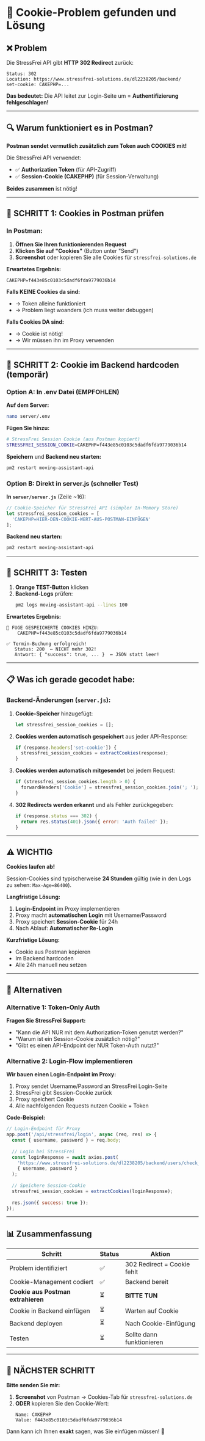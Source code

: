# 🍪 Cookie-Problem gefunden und Lösung

## ❌ Problem

Die StressFrei API gibt **HTTP 302 Redirect** zurück:
```
Status: 302
Location: https://www.stressfrei-solutions.de/dl2238205/backend/
set-cookie: CAKEPHP=...
```

**Das bedeutet:** Die API leitet zur Login-Seite um = **Authentifizierung fehlgeschlagen!**

---

## 🔍 Warum funktioniert es in Postman?

**Postman sendet vermutlich zusätzlich zum Token auch COOKIES mit!**

Die StressFrei API verwendet:
- ✅ **Authorization Token** (für API-Zugriff)
- ✅ **Session-Cookie (CAKEPHP)** (für Session-Verwaltung)

**Beides zusammen** ist nötig!

---

## 🧪 SCHRITT 1: Cookies in Postman prüfen

### In Postman:

1. **Öffnen Sie Ihren funktionierenden Request**
2. **Klicken Sie auf "Cookies"** (Button unter "Send")
3. **Screenshot** oder kopieren Sie alle Cookies für `stressfrei-solutions.de`

**Erwartetes Ergebnis:**
```
CAKEPHP=f443e85c0103c5dadf6fda9779036b14
```

**Falls KEINE Cookies da sind:**
- → Token alleine funktioniert
- → Problem liegt woanders (ich muss weiter debuggen)

**Falls Cookies DA sind:**
- → Cookie ist nötig!
- → Wir müssen ihn im Proxy verwenden

---

## 🔧 SCHRITT 2: Cookie im Backend hardcoden (temporär)

### Option A: In .env Datei (EMPFOHLEN)

**Auf dem Server:**
```bash
nano server/.env
```

**Fügen Sie hinzu:**
```bash
# StressFrei Session Cookie (aus Postman kopiert)
STRESSFREI_SESSION_COOKIE=CAKEPHP=f443e85c0103c5dadf6fda9779036b14
```

**Speichern** und **Backend neu starten:**
```bash
pm2 restart moving-assistant-api
```

### Option B: Direkt in server.js (schneller Test)

**In `server/server.js`** (Zeile ~16):
```javascript
// Cookie-Speicher für StressFrei API (simpler In-Memory Store)
let stressfrei_session_cookies = [
  'CAKEPHP=HIER-DEN-COOKIE-WERT-AUS-POSTMAN-EINFÜGEN'
];
```

**Backend neu starten:**
```bash
pm2 restart moving-assistant-api
```

---

## 🚀 SCHRITT 3: Testen

1. **Orange TEST-Button** klicken
2. **Backend-Logs** prüfen:
   ```bash
   pm2 logs moving-assistant-api --lines 100
   ```

**Erwartetes Ergebnis:**
```
🍪 FÜGE GESPEICHERTE COOKIES HINZU:
    CAKEPHP=f443e85c0103c5dadf6fda9779036b14

✅ Termin-Buchung erfolgreich!
   Status: 200  ← NICHT mehr 302!
   Antwort: { "success": true, ... }  ← JSON statt leer!
```

---

## 📋 Was ich gerade gecodet habe:

### Backend-Änderungen (`server.js`):

1. **Cookie-Speicher** hinzugefügt:
   ```javascript
   let stressfrei_session_cookies = [];
   ```

2. **Cookies werden automatisch gespeichert** aus jeder API-Response:
   ```javascript
   if (response.headers['set-cookie']) {
     stressfrei_session_cookies = extractCookies(response);
   }
   ```

3. **Cookies werden automatisch mitgesendet** bei jedem Request:
   ```javascript
   if (stressfrei_session_cookies.length > 0) {
     forwardHeaders['Cookie'] = stressfrei_session_cookies.join('; ');
   }
   ```

4. **302 Redirects werden erkannt** und als Fehler zurückgegeben:
   ```javascript
   if (response.status === 302) {
     return res.status(401).json({ error: 'Auth failed' });
   }
   ```

---

## ⚠️ WICHTIG

**Cookies laufen ab!**

Session-Cookies sind typischerweise **24 Stunden** gültig (wie in den Logs zu sehen: `Max-Age=86400`).

**Langfristige Lösung:**
1. **Login-Endpoint** im Proxy implementieren
2. Proxy macht **automatischen Login** mit Username/Password
3. Proxy speichert **Session-Cookie** für 24h
4. Nach Ablauf: **Automatischer Re-Login**

**Kurzfristige Lösung:**
- Cookie aus Postman kopieren
- Im Backend hardcoden
- Alle 24h manuell neu setzen

---

## 🔄 Alternativen

### Alternative 1: Token-Only Auth

**Fragen Sie StressFrei Support:**
- "Kann die API NUR mit dem Authorization-Token genutzt werden?"
- "Warum ist ein Session-Cookie zusätzlich nötig?"
- "Gibt es einen API-Endpoint der NUR Token-Auth nutzt?"

### Alternative 2: Login-Flow implementieren

**Wir bauen einen Login-Endpoint im Proxy:**
1. Proxy sendet Username/Password an StressFrei Login-Seite
2. StressFrei gibt Session-Cookie zurück
3. Proxy speichert Cookie
4. Alle nachfolgenden Requests nutzen Cookie + Token

**Code-Beispiel:**
```javascript
// Login-Endpoint für Proxy
app.post('/api/stressfrei/login', async (req, res) => {
  const { username, password } = req.body;
  
  // Login bei StressFrei
  const loginResponse = await axios.post(
    'https://www.stressfrei-solutions.de/dl2238205/backend/users/check_login',
    { username, password }
  );
  
  // Speichere Session-Cookie
  stressfrei_session_cookies = extractCookies(loginResponse);
  
  res.json({ success: true });
});
```

---

## 📊 Zusammenfassung

| Schritt | Status | Aktion |
|---------|--------|--------|
| Problem identifiziert | ✅ | 302 Redirect = Cookie fehlt |
| Cookie-Management codiert | ✅ | Backend bereit |
| **Cookie aus Postman extrahieren** | ⏳ | **BITTE TUN** |
| Cookie in Backend einfügen | ⏳ | Warten auf Cookie |
| Backend deployen | ⏳ | Nach Cookie-Einfügung |
| Testen | ⏳ | Sollte dann funktionieren |

---

## 🎯 NÄCHSTER SCHRITT

**Bitte senden Sie mir:**

1. **Screenshot** von Postman → Cookies-Tab für `stressfrei-solutions.de`
2. **ODER** kopieren Sie den Cookie-Wert:
   ```
   Name: CAKEPHP
   Value: f443e85c0103c5dadf6fda9779036b14
   ```

Dann kann ich Ihnen **exakt** sagen, was Sie einfügen müssen! 🚀

